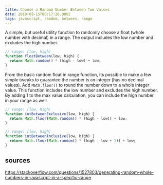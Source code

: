 ```yaml
---
title: Choose a Random Number Between Two Values
date: 2018-08-15T06:17:26.000Z
tags: javascript, random, between, range
---
```


A simple, but useful utility function to randomly choose a float (whole number with decimal) in a range. The output includes the low number and excludes the high number.

```javascript
// range: [low, high)
function floatBetween(low, high) {
  return Math.random() * (high - low) + low;
}
```

From the basic random float in range function, its possible to make a few simple tweaks to guarantee the number is an integer (has no decimal values). Add `Math.floor()` to round the number down to a whole integer value. This function includes the low number and excludes the high number. By adding 1 to the max value calculation, you can include the high number in your range as well.

```javascript
// range: [low, high)
function intBetweenExclusive(low, high) {
  return Math.floor(Math.random() * (high - low)) + low;
}

// range: [low, high]
function intBetweenInclusive(low, high) {
  return Math.floor(Math.random() * (high - low + 1)) + low;
}
```

## sources

https://stackoverflow.com/questions/1527803/generating-random-whole-numbers-in-javascript-in-a-specific-range

